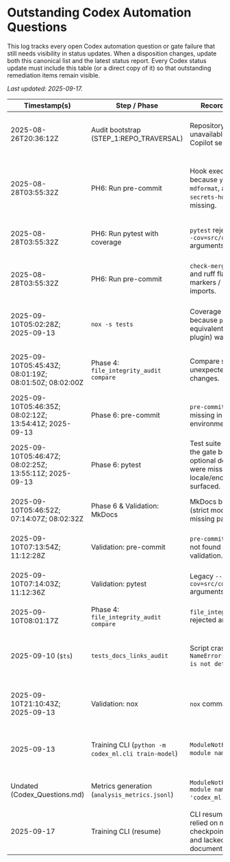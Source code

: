 # Outstanding Codex Automation Questions

This log tracks every open Codex automation question or gate failure that still needs visibility in status updates. When a disposition changes, update both this canonical list and the latest status report. Every Codex status update must include this table (or a direct copy of it) so that outstanding remediation items remain visible.

_Last updated: 2025-09-17._

| Timestamp(s) | Step / Phase | Recorded blocker | Status | Still Valid? | Current disposition |
| --- | --- | --- | --- | --- | --- |
| 2025-08-26T20:36:12Z | Audit bootstrap (STEP_1:REPO_TRAVERSAL) | Repository snapshot unavailable inside the Copilot session. | Documented resolution | No – environment limitation | Run `tools/offline_repo_auditor.py` locally or attach the repo before auditing; the blocker is archived now that the workspace has direct file access. |
| 2025-08-28T03:55:32Z | PH6: Run pre-commit | Hook execution failed because `yamllint`, `mdformat`, and `detect-secrets-hook` were missing. | Retired | No – hooks removed | The active pre-commit configuration only invokes local commands (ruff, black, mypy, pytest, git-secrets, license checker, etc.), so those CLIs are optional for developers and no longer required by automation. |
| 2025-08-28T03:55:32Z | PH6: Run pytest with coverage | `pytest` rejected legacy `--cov=src/codex_ml` arguments. | Retired | No – command updated | Coverage flags were removed from `pytest.ini`, and the nox helper now targets `src/codex`, so the legacy failure mode is obsolete. |
| 2025-08-28T03:55:32Z | PH6: Run pre-commit | `check-merge-conflicts` and ruff flagged merge markers / unused imports. | Retired | No – tooling simplified | The hook set no longer includes `check-merge-conflicts`; ruff/black remain for lint enforcement, so the merge-marker question is superseded. |
| 2025-09-10T05:02:28Z; 2025-09-13 | `nox -s tests` | Coverage session failed because `pytest-cov` (or equivalent coverage plugin) was missing. | Action required | No | Resolved by commit `f0a1d82`, which pins `pytest-cov==7.0.0`, enforces coverage flags in `noxfile.py`, and logs generated JSON artifacts for auditability. |
| 2025-09-10T05:45:43Z; 08:01:19Z; 08:01:50Z; 08:02:00Z | Phase 4: `file_integrity_audit compare` | Compare step reported unexpected file changes. | Action required | Yes | Expand the allowlists (beyond `.codex/pre_manifest.json`) and rely on move detection before rerunning the audit; the remediation has not been committed yet. |
| 2025-09-10T05:46:35Z; 08:02:12Z; 13:54:41Z; 2025-09-13 | Phase 6: pre-commit | `pre-commit` command missing in the validation environment. | Action required | No | Commit `f0a1d82` adds a pinned `pre-commit==4.0.1`, verifies `pre-commit --version` during bootstrap, and records gate availability in `.codex/session_logs.db`. |
| 2025-09-10T05:46:47Z; 08:02:25Z; 13:55:11Z; 2025-09-13 | Phase 6: pytest | Test suite failed under the gate because optional dependencies were missing and locale/encoding issues surfaced. | Action required | Yes | Install optional dependencies (e.g., `hydra-core`) or skip affected tests per remediation notes; the 2025-09-13 error run still produced numerous collection failures. |
| 2025-09-10T05:46:52Z; 07:14:07Z; 08:02:32Z | Phase 6 & Validation: MkDocs | MkDocs build aborted (strict mode warnings / missing pages). | Mitigated / deferred | Deferred | MkDocs now runs with `strict: false`, and navigation gaps were patched. Keep docs healthy before attempting to re-enable strict mode. |
| 2025-09-10T07:13:54Z; 11:12:28Z | Validation: pre-commit | `pre-commit` command not found during validation. | Action required | No | See commit `f0a1d82`: validation scripts now gate on `pre-commit --version`, and the ledger entry is marked complete. |
| 2025-09-10T07:14:03Z; 11:12:36Z | Validation: pytest | Legacy `--cov=src/codex_ml` arguments rejected. | Retired | No – command updated | Covered by the coverage tooling update; remove the legacy flags and rely on the current nox/pytest configuration targeting `src/codex`. |
| 2025-09-10T08:01:17Z | Phase 4: `file_integrity_audit compare` | `file_integrity_audit.py` rejected argument order. | Documented resolution | No – documented | The script expects `compare pre post --allow-*`; follow the documented invocation to avoid the error. |
| 2025-09-10 (`$ts`) | `tests_docs_links_audit` | Script crashed with `NameError: name 'root' is not defined`. | Documented resolution | No – fixed | `analysis/tests_docs_links_audit.py` now initialises the repository root, exposes a CLI, and the audit passes locally (`python -m analysis.tests_docs_links_audit --repo .`). |
| 2025-09-10T21:10:43Z; 2025-09-13 | Validation: nox | `nox` command not found. | Action required | No | Commit `f0a1d82` pins `nox==2025.5.1`, adds startup detection in `codex_workflow.py`, and logs presence/absence to `.codex/session_logs.db`. |
| 2025-09-13 | Training CLI (`python -m codex_ml.cli train-model`) | `ModuleNotFoundError: No module named "torch"`. | Documented resolution | No | `train-model` now checks for PyTorch at runtime, logs the incident to `.codex/errors.ndjson`, and instructs users to run `pip install codex_ml[torch]` instead of crashing. |
| Undated (Codex_Questions.md) | Metrics generation (`analysis_metrics.jsonl`) | `ModuleNotFoundError: No module named 'codex_ml.cli'`. | Documented resolution | No – resolved | Reference `codex.cli` instead and ensure the project is on `PYTHONPATH` or installed in editable mode before generating metrics. |
| 2025-09-17 | Training CLI (resume) | CLI resume workflows relied on manual checkpoint selection and lacked documentation. | Documented resolution | No – feature implemented | `CheckpointManager.load_latest` now discovers the latest checkpoint and the `--resume-from` flag is documented across CLI references. |
